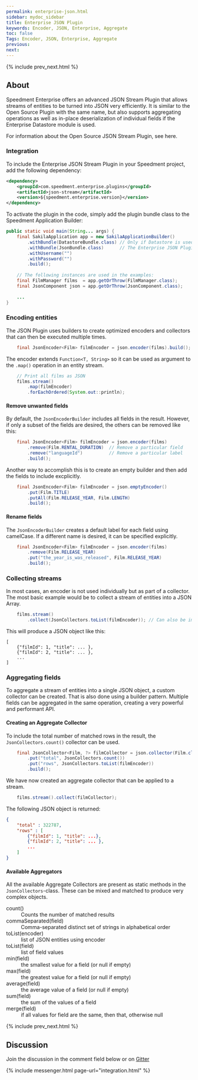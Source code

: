 ```yaml
---
permalink: enterprise-json.html
sidebar: mydoc_sidebar
title: Enterprise JSON Plugin
keywords: Encoder, JSON, Enterprise, Aggregate
toc: false
Tags: Encoder, JSON, Enterprise, Aggregate
previous: 
next: 
---
```


{% include prev_next.html %}

## About
Speedment Enterprise offers an advanced JSON Stream Plugin that allows streams of entities to be turned into JSON very efficiently. It is similar to the Open Source Plugin with the same name, but also supports aggregating operations as well as in-place deserialization of individual fields if the Enterprise Datastore module is used.

For information about the Open Source JSON Stream Plugin, see here.

### Integration
To include the Enterprise JSON Stream Plugin in your Speedment project, add the following dependency:

```xml
<dependency>
    <groupId>com.speedment.enterprise.plugins</groupId>
    <artifactId>json-stream</artifactId>
    <version>${speedment.enterprise.version}</version>
</dependency>
```

To activate the plugin in the code, simply add the plugin bundle class to the Speedment Application Builder:

```java
public static void main(String... args) {
    final SakilaApplication app = new SakilaApplicationBuilder()
        .withBundle(DatastoreBundle.class) // Only if Datastore is used
        .withBundle(JsonBundle.class)      // The Enterprise JSON Plugin
        .withUsername("")
        .withPassword("")
        .build();
        
    // The following instances are used in the examples:
    final FilmManager films  = app.getOrThrow(FilmManager.class);
    final JsonComponent json = app.getOrThrow(JsonComponent.class);
    
    ...
}
```

### Encoding entities
The JSON Plugin uses builders to create optimized encoders and collectors that can then be executed multiple times.

```java
    final JsonEncoder<Film> filmEncoder = json.encoder(films).build();
```

The encoder extends `Function<T, String>` so it can be used as argument to the `.map()` operation in an entity stream.

```java
    // Print all films as JSON
    films.stream()
        .map(filmEncoder)
        .forEachOrdered(System.out::println);
```

#### Remove unwanted fields
By default, the `JsonEncoderBuilder` includes all fields in the result. However, if only a subset of the fields are desired, the others can be removed like this:

```java
    final JsonEncoder<Film> filmEncoder = json.encoder(films)
        .remove(Film.RENTAL_DURATION)  // Remove a particular field
        .remove("languageId")          // Remove a particular label
        .build();
```

Another way to accomplish this is to create an empty builder and then add the fields to include excplicitly.

```java
    final JsonEncoder<Film> filmEncoder = json.emptyEncoder()
        .put(Film.TITLE)
        .putAll(Film.RELEASE_YEAR, Film.LENGTH)
        .build();
```

#### Rename fields
The `JsonEncoderBuilder` creates a default label for each field using camelCase. If a different name is desired, it can be specified explicitly.

```java
    final JsonEncoder<Film> filmEncoder = json.encoder(films)
        .remove(Film.RELEASE_YEAR)
        .put("the_year_is_was_released", Film.RELEASE_YEAR)
        .build();
```

### Collecting streams
In most cases, an encoder is not used individually but as part of a collector. The most basic example would be to collect a stream of entities into a JSON Array.

```java
    films.stream()
        .collect(JsonCollectors.toList(filmEncoder)); // Can also be imported statically
```

This will produce a JSON object like this:

```
[
    {"filmId": 1, "title": ... },
    {"filmId": 2, "title": ... },
    ...
]
```

### Aggregating fields
To aggregate a stream of entities into a single JSON object, a custom collector can be created. That is also done using a builder pattern. Multiple fields can be aggregated in the same operation, creating a very powerful and performant API.

#### Creating an Aggregate Collector
To include the total number of matched rows in the result, the `JsonCollectors.count()` collector can be used.

```java
    final JsonCollector<Film, ?> filmCollector = json.collector(Film.class)
        .put("total", JsonCollectors.count())
        .put("rows", JsonCollectors.toList(filmEncoder))
        .build();
```

We have now created an aggregate collector that can be applied to a stream.

```java
    films.stream().collect(filmCollector);
```

The following JSON object is returned:

```json
{
    "total" : 322787,
    "rows" : [
        {"filmId": 1, "title": ...},
        {"filmId": 2, "title": ... },
        ...
    ]
}
```

#### Available Aggregators
All the available Aggregate Collectors are present as static methods in the `JsonCollectors`-class. These can be mixed and matched to produce very complex objects.

<dl class="dl-horizontal">
  <dt id="fractious">count()</dt>
  <dd>Counts the number of matched results</dd>
  <dt id="gratuitous">commaSeparated(field)</dt>
  <dd>Comma-separated distinct set of strings in alphabetical order</dd>
  <dt id="haughty">toList(encoder)</dt>
  <dd>list of JSON entities using encoder</dd>
  <dt id="benchmark_id">toList(field)</dt>
  <dd>list of field values</dd>
  <dt id="impertinent">min(field)</dt>
  <dd>the smallest value for a field (or null if empty)</dd>
  <dt id="intrepid">max(field)</dt>
  <dd>the greatest value for a field (or null if empty)</dd>
  <dt id="intrepid">average(field)</dt>
  <dd>the average value of a field (or null if empty)</dd>
  <dt id="intrepid">sum(field)</dt>
  <dd>the sum of the values of a field</dd>
  <dt id="intrepid">merge(field)</dt>
  <dd>if all values for field are the same, then that, otherwise null</dd>
</dl>

{% include prev_next.html %}

## Discussion
Join the discussion in the comment field below or on [Gitter](https://gitter.im/speedment/speedment)

{% include messenger.html page-url="integration.html" %}
